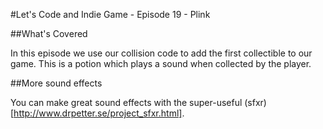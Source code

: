 #Let's Code and Indie Game - Episode 19 - Plink

##What's Covered

In this episode we use our collision code to add the first collectible to our game. This is a potion which plays a sound when collected by the player.

##More sound effects

You can make great sound effects with the super-useful (sfxr)[http://www.drpetter.se/project_sfxr.html].

